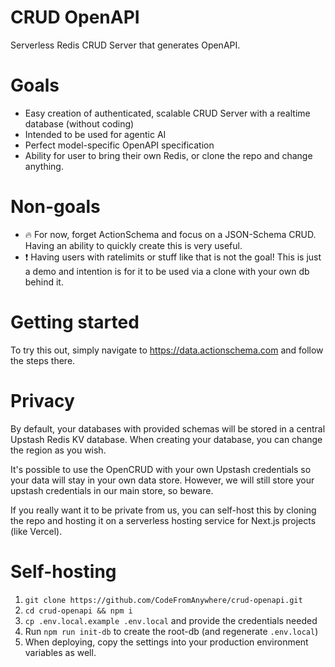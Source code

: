 # CRUD OpenAPI

Serverless Redis CRUD Server that generates OpenAPI.

# Goals

- Easy creation of authenticated, scalable CRUD Server with a realtime database (without coding)
- Intended to be used for agentic AI
- Perfect model-specific OpenAPI specification
- Ability for user to bring their own Redis, or clone the repo and change anything.

# Non-goals

- 🔥 For now, forget ActionSchema and focus on a JSON-Schema CRUD. Having an ability to quickly create this is very useful.
- ❗️ Having users with ratelimits or stuff like that is not the goal! This is just a demo and intention is for it to be used via a clone with your own db behind it.

# Getting started

To try this out, simply navigate to https://data.actionschema.com and follow the steps there.

# Privacy

By default, your databases with provided schemas will be stored in a central Upstash Redis KV database. When creating your database, you can change the region as you wish.

It's possible to use the OpenCRUD with your own Upstash credentials so your data will stay in your own data store. However, we will still store your upstash credentials in our main store, so beware.

If you really want it to be private from us, you can self-host this by cloning the repo and hosting it on a serverless hosting service for Next.js projects (like Vercel).

# Self-hosting

1. `git clone https://github.com/CodeFromAnywhere/crud-openapi.git`
2. `cd crud-openapi && npm i`
3. `cp .env.local.example .env.local` and provide the credentials needed
4. Run `npm run init-db` to create the root-db (and regenerate `.env.local`)
5. When deploying, copy the settings into your production environment variables as well.
